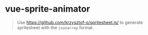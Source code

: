 # vue-sprite-animator

> Use https://github.com/krzysztof-o/spritesheet.js/ to generate spritesheet with the `jsonarray` format.
